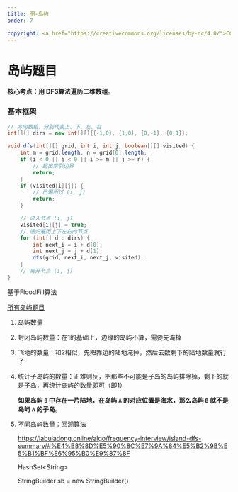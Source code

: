 ```yaml
---
title: 图-岛屿
order: 7

copyright: <a href="https://creativecommons.org/licenses/by-nc/4.0/">CC BY-NC 4.0协议</a>
---
```




# 岛屿题目

**核心考点：用 DFS算法遍历二维数组**。



### 基本框架

```java
// 方向数组，分别代表上、下、左、右
int[][] dirs = new int[][]{{-1,0}, {1,0}, {0,-1}, {0,1}};

void dfs(int[][] grid, int i, int j, boolean[][] visited) {
    int m = grid.length, n = grid[0].length;
    if (i < 0 || j < 0 || i >= m || j >= n) {
        // 超出索引边界
        return;
    }
    if (visited[i][j]) {
        // 已遍历过 (i, j)
        return;
    }

    // 进入节点 (i, j)
    visited[i][j] = true;
    // 递归遍历上下左右的节点
    for (int[] d : dirs) {
        int next_i = i + d[0];
        int next_j = j + d[1];
        dfs(grid, next_i, next_j, visited);
    }
    // 离开节点 (i, j)
}
```



基于FloodFill算法



[所有岛屿题目](https://labuladong.online/algo/frequency-interview/island-dfs-summary/)

1. 岛屿数量

2. 封闭岛屿数量：在1的基础上，边缘的岛屿不算，需要先淹掉

3. 飞地的数量：和2相似，先把靠边的陆地淹掉，然后去数剩下的陆地数量就行了

4. 统计子岛屿的数量：正难则反，把那些不可能是子岛的岛屿排除掉，剩下的就是子岛，再统计岛屿的数量即可（即1）

   **如果岛屿 `B` 中存在一片陆地，在岛屿 `A` 的对应位置是海水，那么岛屿 `B` 就不是岛屿 `A` 的子岛**。

5. 不同岛屿数量：回溯算法

   https://labuladong.online/algo/frequency-interview/island-dfs-summary/#%E4%B8%8D%E5%90%8C%E7%9A%84%E5%B2%9B%E5%B1%BF%E6%95%B0%E9%87%8F

   HashSet<String\>

   StringBuilder sb = new StringBuilder()